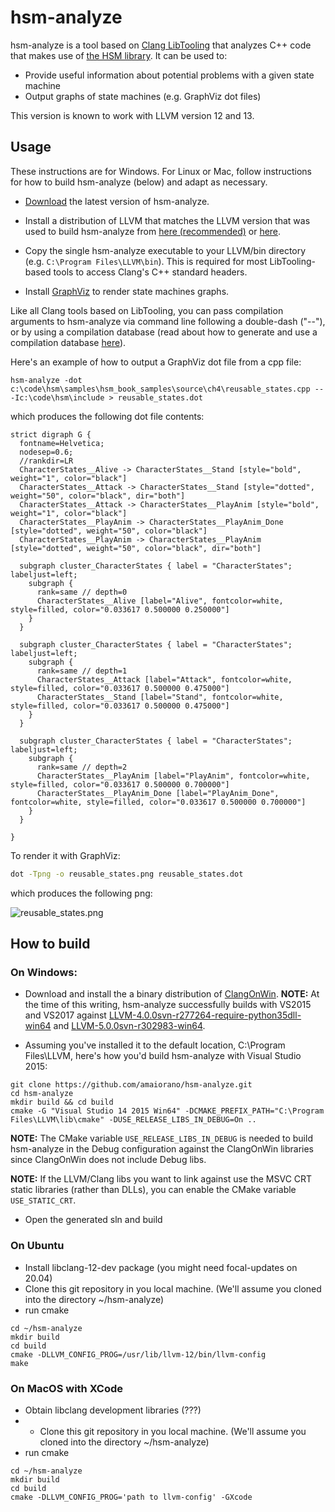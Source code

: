 # hsm-analyze

hsm-analyze is a tool based on [Clang LibTooling](https://clang.llvm.org/docs/LibTooling.html) that analyzes C++ code that makes use of [the HSM library](https://github.com/amaiorano/hsm). It can be used to:

- Provide useful information about potential problems with a given state machine
- Output graphs of state machines (e.g. GraphViz dot files)

This version is known to work with LLVM version 12 and 13. 

## Usage

These instructions are for Windows. For Linux or Mac, follow instructions for how to build hsm-analyze (below) and adapt as necessary.

- [Download](https://github.com/amaiorano/hsm-analyze/releases) the latest version of hsm-analyze.

- Install a distribution of LLVM that matches the LLVM version that was used to build hsm-analyze from [here (recommended)](https://sourceforge.net/projects/clangonwin/files/MsvcBuild/) or [here](http://releases.llvm.org/download.html).

- Copy the single hsm-analyze executable to your LLVM/bin directory (e.g. ```C:\Program Files\LLVM\bin```). This is required for most LibTooling-based tools to access Clang's C++ standard headers.

- Install [GraphViz](http://www.graphviz.org/Download.php) to render state machines graphs.

Like all Clang tools based on LibTooling, you can pass compilation arguments to hsm-analyze via command line following a double-dash ("--"), or by using a compilation database (read about how to generate and use a compilation database [here](https://clang.llvm.org/docs/HowToSetupToolingForLLVM.html)).

Here's an example of how to output a GraphViz dot file from a cpp file:

```
hsm-analyze -dot c:\code\hsm\samples\hsm_book_samples\source\ch4\reusable_states.cpp -- -Ic:\code\hsm\include > reusable_states.dot
```

which produces the following dot file contents:

```
strict digraph G {
  fontname=Helvetica;
  nodesep=0.6;
  //rankdir=LR
  CharacterStates__Alive -> CharacterStates__Stand [style="bold", weight="1", color="black"]
  CharacterStates__Attack -> CharacterStates__Stand [style="dotted", weight="50", color="black", dir="both"]
  CharacterStates__Attack -> CharacterStates__PlayAnim [style="bold", weight="1", color="black"]
  CharacterStates__PlayAnim -> CharacterStates__PlayAnim_Done [style="dotted", weight="50", color="black"]
  CharacterStates__PlayAnim -> CharacterStates__PlayAnim [style="dotted", weight="50", color="black", dir="both"]

  subgraph cluster_CharacterStates { label = "CharacterStates"; labeljust=left;
    subgraph {
      rank=same // depth=0
      CharacterStates__Alive [label="Alive", fontcolor=white, style=filled, color="0.033617 0.500000 0.250000"]
    }
  }

  subgraph cluster_CharacterStates { label = "CharacterStates"; labeljust=left;
    subgraph {
      rank=same // depth=1
      CharacterStates__Attack [label="Attack", fontcolor=white, style=filled, color="0.033617 0.500000 0.475000"]
      CharacterStates__Stand [label="Stand", fontcolor=white, style=filled, color="0.033617 0.500000 0.475000"]
    }
  }

  subgraph cluster_CharacterStates { label = "CharacterStates"; labeljust=left;
    subgraph {
      rank=same // depth=2
      CharacterStates__PlayAnim [label="PlayAnim", fontcolor=white, style=filled, color="0.033617 0.500000 0.700000"]
      CharacterStates__PlayAnim_Done [label="PlayAnim_Done", fontcolor=white, style=filled, color="0.033617 0.500000 0.700000"]
    }
  }

}
```

To render it with GraphViz:

```bash
dot -Tpng -o reusable_states.png reusable_states.dot
```

which produces the following png:

![reusable_states.png](https://github.com/amaiorano/hsm-analyze/wiki/images/reusable_states.png)


## How to build

### On Windows:

* Download and install the a binary distribution of [ClangOnWin](https://sourceforge.net/projects/clangonwin/files/MsvcBuild/). **NOTE:** At the time of this writing, hsm-analyze successfully builds with VS2015 and VS2017 against [LLVM-4.0.0svn-r277264-require-python35dll-win64](https://freefr.dl.sourceforge.net/project/clangonwin/MsvcBuild/4.0/LLVM-4.0.0svn-r277264-require-python35dll-win64.exe) and [LLVM-5.0.0svn-r302983-win64](https://ayera.dl.sourceforge.net/project/clangonwin/MsvcBuild/5.0/LLVM-5.0.0svn-r302983-win64.exe).

* Assuming you've installed it to the default location, C:\Program Files\LLVM, here's how you'd build hsm-analyze with Visual Studio 2015:

```
git clone https://github.com/amaiorano/hsm-analyze.git
cd hsm-analyze
mkdir build && cd build
cmake -G "Visual Studio 14 2015 Win64" -DCMAKE_PREFIX_PATH="C:\Program Files\LLVM\lib\cmake" -DUSE_RELEASE_LIBS_IN_DEBUG=On ..
```

**NOTE:** The CMake variable ```USE_RELEASE_LIBS_IN_DEBUG``` is needed to build hsm-analyze in the Debug configuration against the ClangOnWin libraries since ClangOnWin does not include Debug libs.

**NOTE:** If the LLVM/Clang libs you want to link against use the MSVC CRT static libraries (rather than DLLs), you can enable the CMake variable ```USE_STATIC_CRT```.

* Open the generated sln and build

### On Ubuntu

* Install libclang-12-dev package (you might need focal-updates on 20.04)
* Clone this git repository in you local machine.  (We'll assume you cloned into the directory ~/hsm-analyze)
* run cmake

```
cd ~/hsm-analyze
mkdir build
cd build
cmake -DLLVM_CONFIG_PROG=/usr/lib/llvm-12/bin/llvm-config
make
```

### On MacOS with XCode

* Obtain libclang development libraries (???)
* * Clone this git repository in you local machine.  (We'll assume you cloned into the directory ~/hsm-analyze)
* run cmake
```
cd ~/hsm-analyze
mkdir build
cd build
cmake -DLLVM_CONFIG_PROG='path to llvm-config' -GXcode
```

